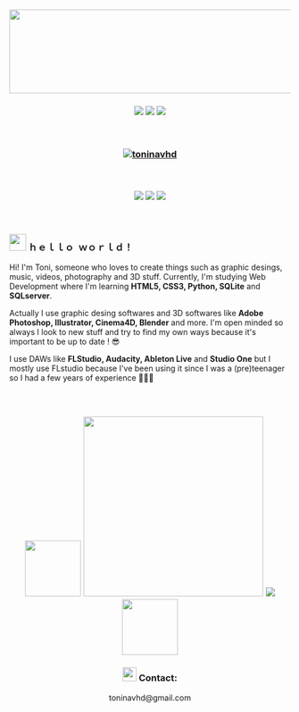 <h3 align="center"><img align="center" width="710" height="150" src="https://github.com/toninavhd/img/blob/main/toninavwind_2-ezgif.com-optimize%20(1).gif?raw=true"/></h3>

 <h3 align="center"><img src="https://64.media.tumblr.com/c4fb4e0efc4bf4cfd76d34143396f711/a5f312680aee2872-2f/s250x400/7f1275dc80a201752ef1ee0791fb70b4288a77d5.gifv"/> <img src="https://64.media.tumblr.com/bf9143aeefe99102795cc889ff2e7c77/d6b264f8b35b0623-ec/s400x600/f4a5994fc2a95377af32ea5219ef72062de498e1.gifv"/> <img src="https://64.media.tumblr.com/c4fb4e0efc4bf4cfd76d34143396f711/a5f312680aee2872-2f/s250x400/7f1275dc80a201752ef1ee0791fb70b4288a77d5.gifv"/> </h3>

<p align="center"> 
<br>
<a href="https://github.com/ryo-ma/github-profile-trophy">

<h3 align='center'><img src="https://github-trophies.vercel.app/?username=toninavhd&theme=darkhub&no-frame=true&no-bg=false&margin-w=4" alt="toninavhd" /></a> </h3></p>

<br>

 <h3 align="center"><img src="https://64.media.tumblr.com/db1902d7a6af8da3f321f36ed3d977ae/dff5798c932c4cd2-a3/s250x400/56da797335a021d5ec113e6850574654ed22c55a.gifv"/> <img src="https://i.imgur.com/u1l3nVs.gif"> <img src="https://64.media.tumblr.com/db1902d7a6af8da3f321f36ed3d977ae/dff5798c932c4cd2-a3/s250x400/56da797335a021d5ec113e6850574654ed22c55a.gifv"/> </h3>

<br>
 <h3 align="left"> <img width="30" src="https://web.archive.org/web/20090728144812/http://www.geocities.com/nessgaming_domain/Kirby_Hi.gif"/>  ﻿ｈｅｌｌｏ  ｗｏｒｌｄ！ </h3>
  <p> Hi! I'm Toni, someone who loves to create things such as graphic desings, music, videos, photography and 3D stuff.
Currently, I'm studying Web Development where I'm learning <b>HTML5, CSS3, Python, SQLite</b> and <b>SQLserver</b>. </p>
<p>Actually I use graphic desing softwares and 3D softwares like <b>Adobe Photoshop, Illustrator, Cinema4D, Blender</b> and more. I'm open minded so always I look to new stuff and try to find my own ways because it's important to be up to date ! 😎</p>
<p>I use DAWs like <b>FLStudio, Audacity, Ableton Live</b> and <b>Studio One</b> but I mostly use FLstudio because I've been using it since I was a (pre)teenager so I had a few years of experience 🤣🤣🤣 </p>
<br>
<p><h2 align='center'><img width='100' src='https://64.media.tumblr.com/81e3223e47b16730c35139fb189f82d5/6f50ff0ff4b01318-37/s400x600/4110a3eca9b557af7dc1bb33e93ecb801e85248f.gifv'>
<img width='322' src='https://github-readme-stats.vercel.app/api?username=toninavhd&theme=dark&hide_border=false&include_all_commits=false&count_private=false'> <img src ='https://github-readme-stats.vercel.app/api/top-langs/?username=toninavhd&theme=dark&hide_border=false&include_all_commits=false&count_private=false&layout=compact'> <img width='100' src='https://64.media.tumblr.com/81e3223e47b16730c35139fb189f82d5/6f50ff0ff4b01318-37/s400x600/4110a3eca9b557af7dc1bb33e93ecb801e85248f.gifv'> </h2>
</p>
<h3 align="center">
<img width="25" src="https://web.archive.org/web/20091027013712im_/http://it.geocities.com/pdroghi/picchio.gif"/> Contact: </h3>


<p align="center">toninavhd@gmail.com
</p>

<!--
**toninavhd/toninavhd** is a ✨ _special_ ✨ repository because its `README.md` (this file) appears on your GitHub profile.
Here are some ideas to get you started:
- 🔭 I’m currently working on ...
- 🌱 I’m currently learning ...
- 👯 I’m looking to collaborate on ...
- 🤔 I’m looking for help with ...
- 💬 Ask me about ...
- 📫 How to reach me: ...
- 😄 Pronouns: ...
- ⚡ Fun fact: ...
-->
